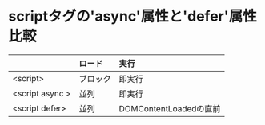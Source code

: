 # scriptタグの'async'属性と'defer'属性比較

| | ロード | 実行 |
| ---- | :---- | :---- |
| \<script\> | ブロック | 即実行 |
| \<script async \> | 並列 | 即実行 |
| \<script defer\> | 並列 | DOMContentLoadedの直前 |

